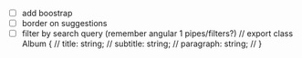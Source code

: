 - [ ] add boostrap
- [ ] border on suggestions
- [ ] filter by search query (remember angular 1 pipes/filters?)
  // export class Album {
  //   title: string;
  //   subtitle: string;
  //   paragraph: string;
  // }

